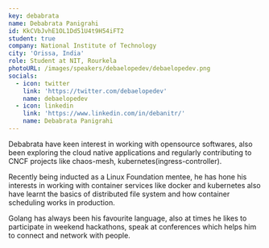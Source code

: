 ```yaml
---
key: debabrata
name: Debabrata Panigrahi
id: KkCVbJvhE1OL1Dd51U4t9H54iFT2
student: true
company: National Institute of Technology
city: 'Orissa, India'
role: Student at NIT, Rourkela
photoURL: /images/speakers/debaelopedev/debaelopedev.png
socials:
  - icon: twitter
    link: 'https://twitter.com/debaelopedev'
    name: debaelopedev
  - icon: linkedin
    link: 'https://www.linkedin.com/in/debanitr/'
    name: Debabrata Panigrahi 
---
```

Debabrata have keen interest in working with opensource softwares, also been exploring the cloud native applications and regularly contributing to CNCF projects like chaos-mesh, kubernetes(ingress-controller).

Recently being inducted as a Linux Foundation mentee, he has hone his interests in working with container services like docker and kubernetes also have learnt the basics of distributed file system and how container scheduling works in production.

Golang has always been his favourite language, also at times he likes to participate in weekend hackathons, speak at conferences which helps him to connect and network with people.